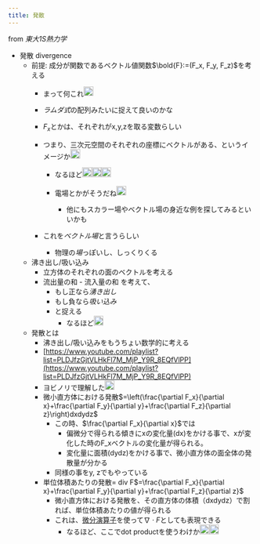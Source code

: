 ```yaml
---
title: 発散
---
```


from *東大1S熱力学*

* 発散 divergence
  * 前提: 成分が関数であるベクトル値関数$\bold{F}:=(F_x, F_y, F_z)$を考える
    * まって何これ<img src='https://scrapbox.io/api/pages/blu3mo-public/blu3mo/icon' alt='blu3mo.icon' height="19.5"/>
    * *ラムダ式*の配列みたいに捉えて良いのかな
    * $F_x$とかは、それぞれがx,y,zを取る変数らしい
    * つまり、三次元空間のそれぞれの座標にベクトルがある、というイメージか<img src='https://scrapbox.io/api/pages/blu3mo-public/blu3mo/icon' alt='blu3mo.icon' height="19.5"/>

      * なるほど<img src='https://scrapbox.io/api/pages/blu3mo-public/blu3mo/icon' alt='blu3mo.icon' height="19.5"/><img src='https://scrapbox.io/api/pages/blu3mo-public/blu3mo/icon' alt='blu3mo.icon' height="19.5"/><img src='https://scrapbox.io/api/pages/blu3mo-public/blu3mo/icon' alt='blu3mo.icon' height="19.5"/>
      * 電場とかがそうだね<img src='https://scrapbox.io/api/pages/blu3mo-public/takker/icon' alt='takker.icon' height="19.5"/>

        * 他にもスカラー場やベクトル場の身近な例を探してみるといいかも
    * これを*ベクトル場*と言うらしい
      * 物理の*場*っぽいし、しっくりくる
  * 沸き出し/吸い込み
    * 立方体のそれぞれの面のベクトルを考える
    * 流出量の和 - 流入量の和 を考えて、
      * もし正なら*湧き出し*
      * もし負なら*吸い込み*
      * と捉える
        * なるほど<img src='https://scrapbox.io/api/pages/blu3mo-public/blu3mo/icon' alt='blu3mo.icon' height="19.5"/>
  * 発散とは
    * 沸き出し/吸い込みをもうちょい数学的に考える
    * [https://www.youtube.com/playlist?list=PLDJfzGjtVLHkFl7M_MjP_Y9R_8EQfVlPP](https://www.youtube.com/playlist?list=PLDJfzGjtVLHkFl7M_MjP_Y9R_8EQfVlPP)
    * ヨビノリで理解した<img src='https://scrapbox.io/api/pages/blu3mo-public/blu3mo/icon' alt='blu3mo.icon' height="19.5"/>
    * 微小直方体における発散$=\left(\frac{\partial F_x}{\partial x}+\frac{\partial F_y}{\partial y}+\frac{\partial F_z}{\partial z}\right)dxdydz$
      * この時、$\frac{\partial F_x}{\partial x}$では
        * 偏微分で得られる傾きにxの変化量(dx)をかける事で、xが変化した時のF_xベクトルの変化量が得られる。
        * 変化量に面積(dydz)をかける事で、微小直方体の面全体の発散量が分かる
      * 同様の事をy, zでもやっている
    * 単位体積あたりの発散= div F$=\frac{\partial F_x}{\partial x}+\frac{\partial F_y}{\partial y}+\frac{\partial F_z}{\partial z}$
      * 微小直方体における発散を、その直方体の体積（dxdydz）で割れば、単位体積あたりの値が得られる
      * これは、[微分演算子](%E5%BE%AE%E5%88%86%E6%BC%94%E7%AE%97%E5%AD%90.md)を使って$\nabla \cdot F$としても表現できる
        * なるほど、ここでdot productを使うわけか<img src='https://scrapbox.io/api/pages/blu3mo-public/blu3mo/icon' alt='blu3mo.icon' height="19.5"/><img src='https://scrapbox.io/api/pages/blu3mo-public/blu3mo/icon' alt='blu3mo.icon' height="19.5"/>
